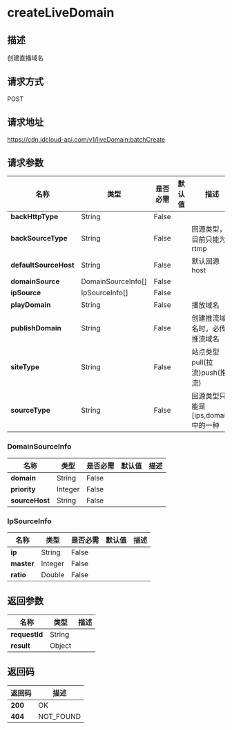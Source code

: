 # createLiveDomain


## 描述
创建直播域名

## 请求方式
POST

## 请求地址
https://cdn.jdcloud-api.com/v1/liveDomain:batchCreate


## 请求参数
|名称|类型|是否必需|默认值|描述|
|---|---|---|---|---|
|**backHttpType**|String|False| | |
|**backSourceType**|String|False| |回源类型，目前只能为rtmp|
|**defaultSourceHost**|String|False| |默认回源host|
|**domainSource**|DomainSourceInfo[]|False| | |
|**ipSource**|IpSourceInfo[]|False| | |
|**playDomain**|String|False| |播放域名|
|**publishDomain**|String|False| |创建推流域名时，必传推流域名|
|**siteType**|String|False| |站点类型pull(拉流)push(推流)|
|**sourceType**|String|False| |回源类型只能是[ips,domain]中的一种|

### DomainSourceInfo
|名称|类型|是否必需|默认值|描述|
|---|---|---|---|---|
|**domain**|String|False| | |
|**priority**|Integer|False| | |
|**sourceHost**|String|False| | |
### IpSourceInfo
|名称|类型|是否必需|默认值|描述|
|---|---|---|---|---|
|**ip**|String|False| | |
|**master**|Integer|False| | |
|**ratio**|Double|False| | |

## 返回参数
|名称|类型|描述|
|---|---|---|
|**requestId**|String| |
|**result**|Object| |


## 返回码
|返回码|描述|
|---|---|
|**200**|OK|
|**404**|NOT_FOUND|
